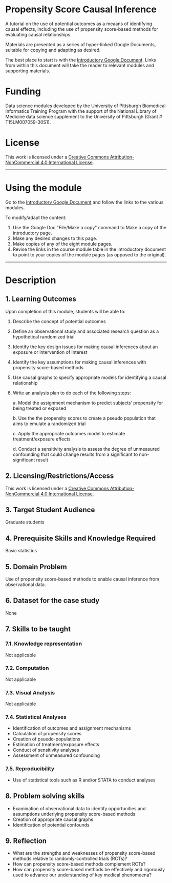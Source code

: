 # Propensity Score Causal Inference

A tutorial on the use of  potential outcomes as a meaans of identifying causal effects, including the use of propensity score-based methods for evaluating causal relationships. 

Materials are presented as a series of hyper-linked Google Documents, suitable for copying and adapting as desired. 

The best place to start is with the [Introductory Google Document](https://docs.google.com/document/d/1gEiASrDFEK-oiue6ST_ysG-4kc2MxKJQ7K0ed8nNO18/edit#). Links from within this document will take the reader to relevant modules and supporting materials. 

# Funding

Data science modules developed by the University of Pittsburgh Biomedical Informatics Training Program with the support of the National Library of Medicine data science supplement to the University of Pittsburgh (Grant # T15LM007059-30S1). 

# License

This work is licensed under a [Creative Commons Attribution-NonCommercial 4.0 International License](https://creativecommons.org/licenses/by-nc/4.0/).


---
# Using the module

Go to the [Introductory Google Document](https://docs.google.com/document/d/1gEiASrDFEK-oiue6ST_ysG-4kc2MxKJQ7K0ed8nNO18/edit#) and follow the links to the various modules. 

To modify/adapt the content:

1. Use the Google Doc "File/Make a copy" command to Make a copy of the introductory page. 
2. Make any desired changes to this page.
3. Make copies of any of the eight module pages. 
4. Revise the links in the course module table in the introductory document to point to your copies of the module pages (as opposed to the original).

---
# Description

## 1. Learning Outcomes

Upon completion of this module, students will be able to:

1. Describe the concept of potential outcomes

2. Define an observational study and associated research question as a hypothetical randomized trial

3. Identify the key design issues for making causal inferences about an exposure or intervention of interest

4. Identify the key assumptions for making causal inferences with propensity score-based methods

5. Use causal graphs to specify appropriate models for identifying a causal relationship

6. Write an analysis plan to do each of the following steps:

    a. Model the assignment mechanism to predict subjects’ propensity for being treated or exposed
  
    b. Use the the propensity scores to create a pseudo population that aims to emulate a randomized trial
  
    c. Apply the appropriate outcomes model to estimate treatment/exposure effects 
  
    d. Conduct a sensitivity analysis to assess the degree of unmeasured confounding that could change results from a significant to non-significant result




## 2. Licensing/Restrictions/Access

This work is licensed under a [Creative Commons Attribution-NonCommercial 4.0 International License](http://creativecommons.org/licenses/by-nc/4.0/").

## 3. Target Student Audience

Graduate students

## 4. Prerequisite Skills and Knowledge Required

Basic statistics

## 5. Domain Problem

Use of propensity score-based methods to enable causal inference from observational data.

## 6. Dataset for the case study

None

## 7. Skills to be taught

### 7.1. Knowledge representation

Not applicable

### 7.2. Computation

Not applicable

### 7.3. Visual Analysis

Not applicable

### 7.4. Statistical Analyses

* Identification of outcomes and assignment mechanisms
* Calculation of propensity scores
* Creation of psuedo-populations
* Estimation of treatment/exposure effects
* Conduct of sensitivity analyses
* Assessment of unmeasured confounding

### 7.5. Reproducibility

* Use of statistical tools such as R and/or STATA to conduct analyses

## 8. Problem solving skills

* Examination of observational data to identify opportunities and assumptions underlying propensity score-based methods
* Creation of appropriate causal graphs
* Identification of potential confounds

## 9. Reflection

* What are the strengths and weaknesses of propensity score-based methods relative to randomly-controlled trials (RCTs)?
* How can propensity score-based methods complement RCTs?
* How can propensity score-based methods be effectively and rigorously used to advance our understanding of key medical phenomeena?  


